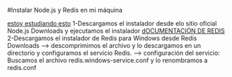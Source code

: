 #Instalar Node.js y Redis en mi máquina

[estoy estudiando esto](https://www.php.net/)
1-Descargamos el instalador desde elo sitio oficial Node.js Downloads y ejecutamos el instalador
[dOCUMENTACIÓN DE REDIS](https://github.com/redis/redis)
2-Descargamos el instalador de Redis para Windows desde Redis Downloads
--> descomprimimos el archivo y lo descargamos en un directorio y configuramos el servicio Redis.
--> configuración del servicio: Buscamos el archivo redis.windows-service.conf y lo renombramos a redis.conf
